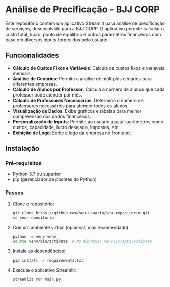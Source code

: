 # Análise de Precificação - BJJ CORP

Este repositório contém um aplicativo Streamlit para análise de precificação de serviços, desenvolvido para a BJJ CORP. O aplicativo permite calcular o custo total, lucro, ponto de equilíbrio e outros parâmetros financeiros com base em diversos inputs fornecidos pelo usuário.

## Funcionalidades

- **Cálculo de Custos Fixos e Variáveis**: Calcula os custos fixos e variáveis mensais.
- **Análise de Cenários**: Permite a análise de múltiplos cenários para diferentes empresas.
- **Cálculo de Alunos por Professor**: Calcula o número de alunos que cada professor pode atender por mês.
- **Cálculo de Professores Necessários**: Determina o número de professores necessários para atender todos os alunos.
- **Visualização de Dados**: Exibe gráficos e tabelas para melhor compreensão dos dados financeiros.
- **Personalização de Inputs**: Permite ao usuário ajustar parâmetros como custos, capacidade, lucro desejado, impostos, etc.
- **Exibição de Logo**: Exibe a logo da empresa no frontend.

## Instalação

### Pré-requisitos

- Python 3.7 ou superior
- pip (gerenciador de pacotes do Python)

### Passos

1. Clone o repositório:

    ```bash
    git clone https://github.com/seu-usuario/seu-repositorio.git
    cd seu-repositorio
    ```

2. Crie um ambiente virtual (opcional, mas recomendado):

    ```bash
    python -m venv venv
    source venv/bin/activate  # No Windows: venv\Scripts\activate
    ```

3. Instale as dependências:

    ```bash
    pip install -r requirements.txt
    ```

4. Execute o aplicativo Streamlit:

    ```bash
    streamlit run main.py
    ```